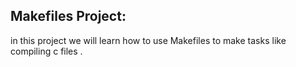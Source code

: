 Makefiles Project:
-----------------
in this project we will learn how to use Makefiles to make tasks like compiling c files .